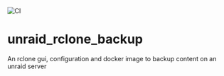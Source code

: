 ![CI](https://github.com/skeid21/unraid_rclone_backup/actions/workflows/gradle.yml/badge.svg)
# unraid_rclone_backup
 An rclone gui, configuration and docker image to backup content on an unraid server
